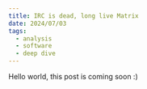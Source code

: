 ```yaml
---
title: IRC is dead, long live Matrix
date: 2024/07/03
tags:
  - analysis
  - software
  - deep dive
---
```

Hello world, this post is coming soon :)